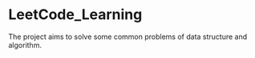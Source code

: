 # LeetCode_Learning

The project aims to solve some common problems of data structure and algorithm.
